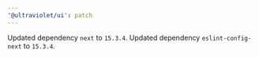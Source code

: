 ```yaml
---
'@ultraviolet/ui': patch
---
```


Updated dependency `next` to `15.3.4`.
Updated dependency `eslint-config-next` to `15.3.4`.
